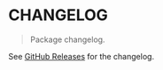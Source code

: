 # CHANGELOG

> Package changelog.

See [GitHub Releases](https://github.com/stdlib-js/ndarray-base-nullary/releases) for the changelog.